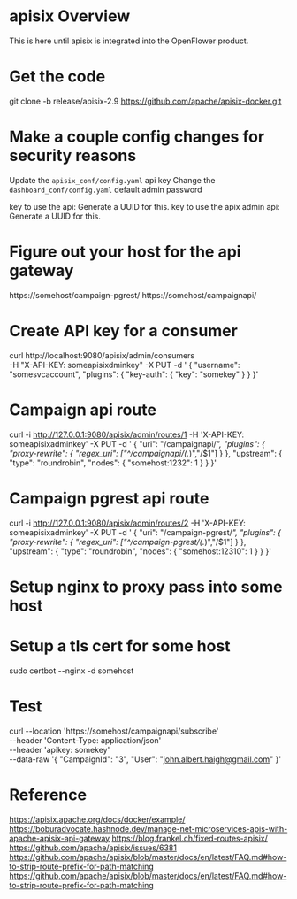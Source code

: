 # apisix Overview
This is here until apisix is integrated into the OpenFlower product.

# Get the code

git clone -b release/apisix-2.9 https://github.com/apache/apisix-docker.git

# Make a couple config changes for security reasons
Update the `apisix_conf/config.yaml` api key
Change the `dashboard_conf/config.yaml` default admin password

key to use the api: Generate a UUID for this. 
key to use the apix admin api: Generate a UUID for this. 

# Figure out your host for the api gateway
https://somehost/campaign-pgrest/
https://somehost/campaignapi/

# Create API key for a consumer
curl http://localhost:9080/apisix/admin/consumers \
-H "X-API-KEY: someapisixdminkey" -X PUT -d '
{
    "username": "somesvcaccount",
    "plugins": {
        "key-auth": {
            "key": "somekey"
        }
    }
}'

# Campaign api route
curl -i http://127.0.0.1:9080/apisix/admin/routes/1 -H 'X-API-KEY: someapisixadminkey' -X PUT -d '
{
    "uri": "/campaignapi/*",
    "plugins": {
        "proxy-rewrite": {
            "regex_uri": ["^/campaignapi/(.*)","/$1"]
        }
    },
    "upstream": {
        "type": "roundrobin",
        "nodes": {
            "somehost:1232": 1
        }
    }
}'

# Campaign pgrest api route
curl -i http://127.0.0.1:9080/apisix/admin/routes/2 -H 'X-API-KEY: someapisixadminkey' -X PUT -d '
{
    "uri": "/campaign-pgrest/*",
    "plugins": {
        "proxy-rewrite": {
            "regex_uri": ["^/campaign-pgrest/(.*)","/$1"]
        }
    },
    "upstream": {
        "type": "roundrobin",
        "nodes": {
            "somehost:12310": 1
        }
    }
}'

# Setup nginx to proxy pass into some host

# Setup a tls cert for some host
sudo certbot --nginx -d somehost

# Test
curl --location 'https://somehost/campaignapi/subscribe' \
--header 'Content-Type: application/json' \
--header 'apikey: somekey' \
--data-raw '{
    "CampaignId": "3",
    "User": "john.albert.haigh@gmail.com"
}'

# Reference
https://apisix.apache.org/docs/docker/example/
https://boburadvocate.hashnode.dev/manage-net-microservices-apis-with-apache-apisix-api-gateway
https://blog.frankel.ch/fixed-routes-apisix/
https://github.com/apache/apisix/issues/6381
https://github.com/apache/apisix/blob/master/docs/en/latest/FAQ.md#how-to-strip-route-prefix-for-path-matching
https://github.com/apache/apisix/blob/master/docs/en/latest/FAQ.md#how-to-strip-route-prefix-for-path-matching